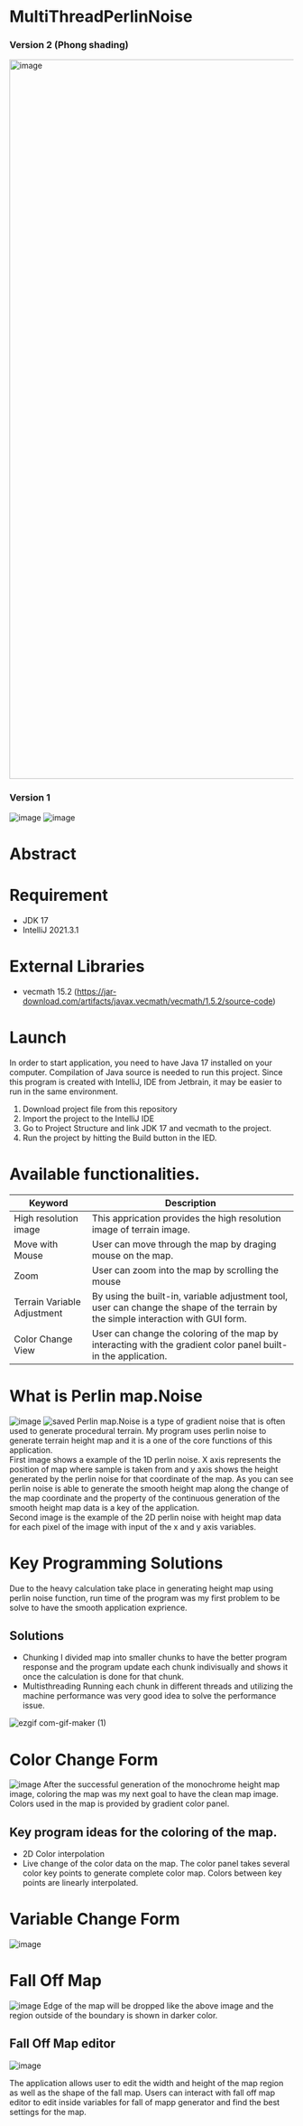 # MultiThreadPerlinNoise
### Version 2 (Phong shading)
<img width="1274" alt="image" src="https://github.com/fes7713/MultiThreadPerlinNoise/assets/71058334/a9f83e74-5511-4a24-9751-6ed02dcffc46">


### Version 1
![image](https://user-images.githubusercontent.com/71058334/209891014-564ca65a-f89d-4630-99ab-dfa595c8900b.png)
![image](https://user-images.githubusercontent.com/71058334/210122895-4da9a3ba-700b-4fb8-a856-2fae2ae698eb.png)

# Abstract

# Requirement
- JDK 17
- IntelliJ 2021.3.1

# External Libraries
- vecmath 15.2 (https://jar-download.com/artifacts/javax.vecmath/vecmath/1.5.2/source-code)

# Launch
In order to start application, you need to have Java 17 installed on your computer. Compilation of Java source is needed to run this project. Since this program is created with IntelliJ, IDE from Jetbrain, it may be easier to run in the same environment.
1. Download project file from this repository
2. Import the project to the IntelliJ IDE
3. Go to Project Structure and link JDK 17 and vecmath to the project.
4. Run the project by hitting the Build button in the IED.

# Available functionalities.

| Keyword | Description 
---- | ----
| High resolution image | This apprication provides the high resolution image of terrain image. 
| Move with Mouse | User can move through the map by draging mouse on the map.
| Zoom | User can zoom into the map by scrolling the mouse
| Terrain Variable Adjustment | By using the built-in, variable adjustment tool, user can change the shape of the terrain by the simple interaction with GUI form.
| Color Change View | User can change the coloring of the map by interacting with the gradient color panel built-in the application.

# What is Perlin map.Noise
![image](https://user-images.githubusercontent.com/71058334/210123233-30155fd2-7b45-43b2-b3dc-e44ffbcedd11.png)
![saved](https://user-images.githubusercontent.com/71058334/210123237-b509e4b4-ad7e-465d-9ff6-ec9c3bd07da3.png)
Perlin map.Noise is a type of gradient noise that is often used to generate procedural terrain. My program uses perlin noise to generate terrain height map and it is a one of the core functions of this application.
<br>
First image shows a example of the 1D perlin noise. X axis represents the position of map where sample is taken from and y axis shows the height generated by the perlin noise for that coordinate of the map. As you can see perlin noise is able to generate the smooth height map along the change of the map coordinate and the property of the continuous generation of the smooth height map data is a key of the application.
<br>
Second image is the example of the 2D perlin noise with height map data for each pixel of the image with input of the x and y axis variables.

# Key Programming Solutions
Due to the heavy calculation take place in generating height map using perlin noise function, run time of the program was my first problem to be solve to have the smooth application exprience.
## Solutions

- Chunking
I divided map into smaller chunks to have the better program response and the program update each chunk indivisually and shows it once the calculation is done for that chunk.
- Multisthreading
Running each chunk in different threads and utilizing the machine performance was very good idea to solve the performance issue.

![ezgif com-gif-maker (1)](https://user-images.githubusercontent.com/71058334/210296985-633e8729-6bfd-4ecd-8c9b-a405b75ce6a4.gif)


# Color Change Form
![image](https://user-images.githubusercontent.com/71058334/210123247-c46b3ef1-3ea1-4c60-a0ca-0a02d38b2c57.png)
After the successful generation of the monochrome height map image, coloring the map was my next goal to have the clean map image. Colors used in the map is provided by gradient color panel.
## Key program ideas for the coloring of the map.
- 2D Color interpolation
- Live change of the color data on the map.
The color panel takes several color key points to generate complete color map. Colors between key points are linearly interpolated.

# Variable Change Form
![image](https://user-images.githubusercontent.com/71058334/210123267-03680682-05f1-41c1-a2d4-0dcc8dcc78cd.png)

# Fall Off Map
![image](https://user-images.githubusercontent.com/71058334/210405568-f56882c4-2f0b-45d4-90ac-383b1360ac0a.png)
Edge of the map will be dropped like the above image and the region outside of the boundary is shown in darker color. 
## Fall Off Map editor
![image](https://user-images.githubusercontent.com/71058334/210406219-91af2ae6-8e5e-4aa1-ae1d-acffb4d26e52.png)

The application allows user to edit the width and height of the map region as well as the shape of the fall map. Users can interact with fall off map editor to edit inside variables for fall of mapp generator and find the best settings for the map.




